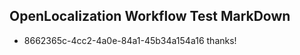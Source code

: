 ## OpenLocalization Workflow Test MarkDown
* 8662365c-4cc2-4a0e-84a1-45b34a154a16 thanks!

<!--HONumber=Aug16_HO3-->


